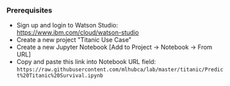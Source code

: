 ### Prerequisites

- Sign up and login to Watson Studio: https://www.ibm.com/cloud/watson-studio
- Create a new project "Titanic Use Case"
- Create a new Jupyter Notebook [Add to Project -> Notebook -> From URL]
- Copy and paste this link into Notebook URL field:         `https://raw.githubusercontent.com/mlhubca/lab/master/titanic/Predict%20Titanic%20Survival.ipynb`
